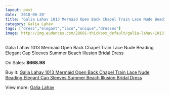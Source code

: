 ```yaml
---
layout: post
date: '2018-06-20'
title: "Galia Lahav 1013 Mermaid Open Back Chapel Train Lace Nude Beading Elegant Cap Sleeves Summer Beach Illusion Bridal Dress"
category: Galia Lahav
tags: ["dress","elegant","lace","unique","dresses"]
image: http://img.eudances.com/28601-thickbox_default/galia-lahav-1013-mermaid-open-back-chapel-train-lace-nude-beading-elegant-cap-sleeves-summer-beach-illusion-bridal-dress.jpg
---
```

Galia Lahav 1013 Mermaid Open Back Chapel Train Lace Nude Beading Elegant Cap Sleeves Summer Beach Illusion Bridal Dress

On Sales: **$668.98**
<a href="https://www.eudances.com/en/galia-lahav/9381-galia-lahav-1013-mermaid-open-back-chapel-train-lace-nude-beading-elegant-cap-sleeves-summer-beach-illusion-bridal-dress.html"><amp-img layout="responsive" width="600" height="600" src="//img.eudances.com/28601-thickbox_default/galia-lahav-1013-mermaid-open-back-chapel-train-lace-nude-beading-elegant-cap-sleeves-summer-beach-illusion-bridal-dress.jpg" alt="Galia Lahav 1013 Mermaid Open Back Chapel Train Lace Nude Beading Elegant Cap Sleeves Summer Beach Illusion Bridal Dress 0" /></a>
<a href="https://www.eudances.com/en/galia-lahav/9381-galia-lahav-1013-mermaid-open-back-chapel-train-lace-nude-beading-elegant-cap-sleeves-summer-beach-illusion-bridal-dress.html"><amp-img layout="responsive" width="600" height="600" src="//img.eudances.com/28608-thickbox_default/galia-lahav-1013-mermaid-open-back-chapel-train-lace-nude-beading-elegant-cap-sleeves-summer-beach-illusion-bridal-dress.jpg" alt="Galia Lahav 1013 Mermaid Open Back Chapel Train Lace Nude Beading Elegant Cap Sleeves Summer Beach Illusion Bridal Dress 1" /></a>
<a href="https://www.eudances.com/en/galia-lahav/9381-galia-lahav-1013-mermaid-open-back-chapel-train-lace-nude-beading-elegant-cap-sleeves-summer-beach-illusion-bridal-dress.html"><amp-img layout="responsive" width="600" height="600" src="//img.eudances.com/28607-thickbox_default/galia-lahav-1013-mermaid-open-back-chapel-train-lace-nude-beading-elegant-cap-sleeves-summer-beach-illusion-bridal-dress.jpg" alt="Galia Lahav 1013 Mermaid Open Back Chapel Train Lace Nude Beading Elegant Cap Sleeves Summer Beach Illusion Bridal Dress 2" /></a>
<a href="https://www.eudances.com/en/galia-lahav/9381-galia-lahav-1013-mermaid-open-back-chapel-train-lace-nude-beading-elegant-cap-sleeves-summer-beach-illusion-bridal-dress.html"><amp-img layout="responsive" width="600" height="600" src="//img.eudances.com/28606-thickbox_default/galia-lahav-1013-mermaid-open-back-chapel-train-lace-nude-beading-elegant-cap-sleeves-summer-beach-illusion-bridal-dress.jpg" alt="Galia Lahav 1013 Mermaid Open Back Chapel Train Lace Nude Beading Elegant Cap Sleeves Summer Beach Illusion Bridal Dress 3" /></a>
<a href="https://www.eudances.com/en/galia-lahav/9381-galia-lahav-1013-mermaid-open-back-chapel-train-lace-nude-beading-elegant-cap-sleeves-summer-beach-illusion-bridal-dress.html"><amp-img layout="responsive" width="600" height="600" src="//img.eudances.com/28605-thickbox_default/galia-lahav-1013-mermaid-open-back-chapel-train-lace-nude-beading-elegant-cap-sleeves-summer-beach-illusion-bridal-dress.jpg" alt="Galia Lahav 1013 Mermaid Open Back Chapel Train Lace Nude Beading Elegant Cap Sleeves Summer Beach Illusion Bridal Dress 4" /></a>
<a href="https://www.eudances.com/en/galia-lahav/9381-galia-lahav-1013-mermaid-open-back-chapel-train-lace-nude-beading-elegant-cap-sleeves-summer-beach-illusion-bridal-dress.html"><amp-img layout="responsive" width="600" height="600" src="//img.eudances.com/28604-thickbox_default/galia-lahav-1013-mermaid-open-back-chapel-train-lace-nude-beading-elegant-cap-sleeves-summer-beach-illusion-bridal-dress.jpg" alt="Galia Lahav 1013 Mermaid Open Back Chapel Train Lace Nude Beading Elegant Cap Sleeves Summer Beach Illusion Bridal Dress 5" /></a>
<a href="https://www.eudances.com/en/galia-lahav/9381-galia-lahav-1013-mermaid-open-back-chapel-train-lace-nude-beading-elegant-cap-sleeves-summer-beach-illusion-bridal-dress.html"><amp-img layout="responsive" width="600" height="600" src="//img.eudances.com/28603-thickbox_default/galia-lahav-1013-mermaid-open-back-chapel-train-lace-nude-beading-elegant-cap-sleeves-summer-beach-illusion-bridal-dress.jpg" alt="Galia Lahav 1013 Mermaid Open Back Chapel Train Lace Nude Beading Elegant Cap Sleeves Summer Beach Illusion Bridal Dress 6" /></a>
<a href="https://www.eudances.com/en/galia-lahav/9381-galia-lahav-1013-mermaid-open-back-chapel-train-lace-nude-beading-elegant-cap-sleeves-summer-beach-illusion-bridal-dress.html"><amp-img layout="responsive" width="600" height="600" src="//img.eudances.com/28602-thickbox_default/galia-lahav-1013-mermaid-open-back-chapel-train-lace-nude-beading-elegant-cap-sleeves-summer-beach-illusion-bridal-dress.jpg" alt="Galia Lahav 1013 Mermaid Open Back Chapel Train Lace Nude Beading Elegant Cap Sleeves Summer Beach Illusion Bridal Dress 7" /></a>

Buy it: [Galia Lahav 1013 Mermaid Open Back Chapel Train Lace Nude Beading Elegant Cap Sleeves Summer Beach Illusion Bridal Dress](https://www.eudances.com/en/galia-lahav/9381-galia-lahav-1013-mermaid-open-back-chapel-train-lace-nude-beading-elegant-cap-sleeves-summer-beach-illusion-bridal-dress.html "Galia Lahav 1013 Mermaid Open Back Chapel Train Lace Nude Beading Elegant Cap Sleeves Summer Beach Illusion Bridal Dress")

View more: [Galia Lahav](https://www.eudances.com/en/119-galia-lahav "Galia Lahav")